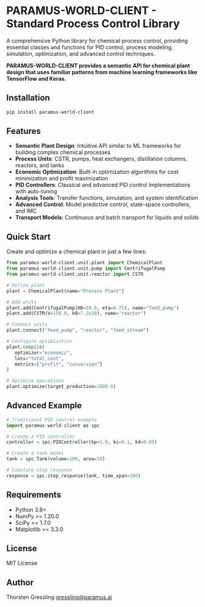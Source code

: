 # PARAMUS-WORLD-CLIENT - Standard Process Control Library

A comprehensive Python library for chemical process control, providing essential classes and functions for PID control, process modeling, simulation, optimization, and advanced control techniques.

**PARAMUS-WORLD-CLIENT provides a semantic API for chemical plant design that uses familiar patterns from machine learning frameworks like TensorFlow and Keras.**

## Installation

```bash
pip install paramus-world-client
```

## Features

- **Semantic Plant Design**: Intuitive API similar to ML frameworks for building complex chemical processes
- **Process Units**: CSTR, pumps, heat exchangers, distillation columns, reactors, and tanks
- **Economic Optimization**: Built-in optimization algorithms for cost minimization and profit maximization
- **PID Controllers**: Classical and advanced PID control implementations with auto-tuning
- **Analysis Tools**: Transfer functions, simulation, and system identification
- **Advanced Control**: Model predictive control, state-space controllers, and IMC
- **Transport Models**: Continuous and batch transport for liquids and solids

## Quick Start

Create and optimize a chemical plant in just a few lines:

```python
from paramus-world-client.unit.plant import ChemicalPlant
from paramus-world-client.unit.pump import CentrifugalPump
from paramus-world-client.unit.reactor import CSTR

# Define plant
plant = ChemicalPlant(name="Process Plant")

# Add units
plant.add(CentrifugalPump(H0=50.0, eta=0.75), name="feed_pump")
plant.add(CSTR(V=150.0, k0=7.2e10), name="reactor")

# Connect units
plant.connect("feed_pump", "reactor", "feed_stream")

# Configure optimization
plant.compile(
   optimizer="economic",
   loss="total_cost",
   metrics=["profit", "conversion"]
)

# Optimize operations
plant.optimize(target_production=1000.0)
```

## Advanced Example

```python
# Traditional PID control example
import paramus-world-client as spc

# Create a PID controller
controller = spc.PIDController(kp=1.0, ki=0.1, kd=0.05)

# Create a tank model
tank = spc.Tank(volume=100, area=10)

# Simulate step response
response = spc.step_response(tank, time_span=100)
```

## Requirements

- Python 3.8+
- NumPy >= 1.20.0
- SciPy >= 1.7.0
- Matplotlib >= 3.3.0

## License

MIT License

## Author

Thorsten Gressling <gressling@paramus.ai>

